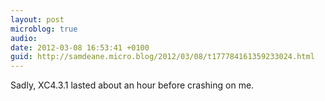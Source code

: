 ```yaml
---
layout: post
microblog: true
audio: 
date: 2012-03-08 16:53:41 +0100
guid: http://samdeane.micro.blog/2012/03/08/t177784161359233024.html
---
```

Sadly, XC4.3.1 lasted about an hour before crashing on me.
